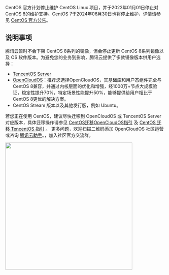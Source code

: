 CentOS 官方计划停止维护 CentOS Linux 项目，并于2022年01月01日停止对 CentOS 8的维护支持。CentOS 7于2024年06月30日也将停止维护，详情请参见 [CentOS 官方公告](https://blog.centos.org/2020/12/future-is-centos-stream/?spm=a2c4g.11174386.n2.3.348f4c07hk46v4)。

## 说明事项
腾讯云暂时不会下架 CentOS 8系列的镜像，但会停止更新 CentOS 8系列镜像以及 OS 软件版本。为避免您的业务到影响，腾讯云提供了多款镜像版本供用户选择：
- [TencentOS Server](https://cloud.tencent.com/document/product/213/38027)
- [OpenCloudOS](https://cloud.tencent.com/document/product/213/70717)：推荐您选择OpenCloudOS，其基础库和用户态组件完全与 CentOS 8兼容，并通过内核层面的优化和增强，经1000万+节点大规模验证，稳定性提升70%，特定场景性能提升50%，能够提供给用户相比于 CentOS 8更优的解决方案。
- CentOS Stream 版本以及其他发行版，例如 Ubuntu。

若您正在使用 CentOS，建议尽快迁移到 OpenCloudOS 或 TencentOS Server对应版本，具体迁移操作请参见 [CentOS迁移OpenCloudOS指引](https://docs.opencloudos.org/guide/migrate/) 及 [CentOS 迁移 TencentOS 指引](https://cloud.tencent.com/document/product/213/70900) 。
更多问题，欢迎扫描二维码添加 OpenCloudOS 社区运营或咨询 [腾讯云助手](https://cloud.tencent.com/product/tca)。，加入社区官方交流群。

<img style="width:400px; max-width: inherit;" src="https://qcloudimg.tencent-cloud.cn/raw/729dcbb8c00d6021a0b6de1705a05992.png" />

